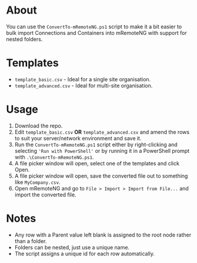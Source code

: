 # About
You can use the `ConvertTo-mRemoteNG.ps1` script to make it a bit easier to bulk import Connections and Containers into mRemoteNG with support for nested folders.

# Templates
- `template_basic.csv` - Ideal for a single site organisation.
- `template_advanced.csv` - Ideal for multi-site organisation.

# Usage
1. Download the repo.
2. Edit `template_basic.csv` **OR** `template_advanced.csv` and amend the rows to suit your server/network environment and save it.
3. Run the `ConvertTo-mRemoteNG.ps1` script either by right-clicking and selecting `'Run with PowerShell'` or by running it in a PowerShell prompt with `.\ConvertTo-mRemoteNG.ps1`.
4. A file picker window will open, select one of the templates and click Open.
5. A file picker window will open, save the converted file out to something like `MyCompany.csv`.
6. Open mRemoteNG and go to `File > Import > Import from File...` and import the converted file.

# Notes
- Any row with a Parent value left blank is assigned to the root node rather than a folder.
- Folders can be nested, just use a unique name.
- The script assigns a unique id for each row automatically.
